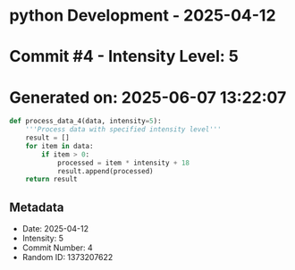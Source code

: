 ﻿# python Development - 2025-04-12
# Commit #4 - Intensity Level: 5
# Generated on: 2025-06-07 13:22:07
```python
def process_data_4(data, intensity=5):
    '''Process data with specified intensity level'''
    result = []
    for item in data:
        if item > 0:
            processed = item * intensity + 18
            result.append(processed)
    return result
```
## Metadata
- Date: 2025-04-12
- Intensity: 5
- Commit Number: 4
- Random ID: 1373207622
